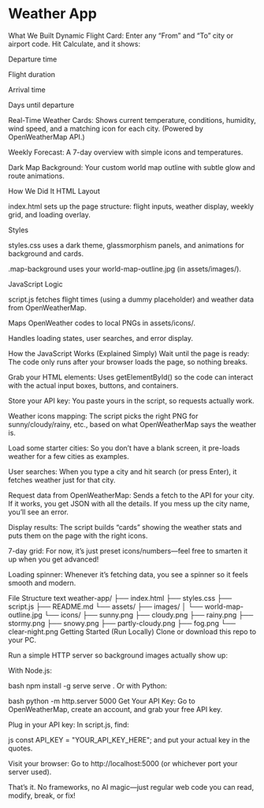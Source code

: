 ﻿# Weather App

What We Built
Dynamic Flight Card: Enter any “From” and “To” city or airport code. Hit Calculate, and it shows:

Departure time

Flight duration

Arrival time

Days until departure

Real-Time Weather Cards: Shows current temperature, conditions, humidity, wind speed, and a matching icon for each city. (Powered by OpenWeatherMap API.)

Weekly Forecast: A 7-day overview with simple icons and temperatures.

Dark Map Background: Your custom world map outline with subtle glow and route animations.

How We Did It
HTML Layout

index.html sets up the page structure: flight inputs, weather display, weekly grid, and loading overlay.

Styles

styles.css uses a dark theme, glassmorphism panels, and animations for background and cards.

.map-background uses your world-map-outline.jpg (in assets/images/).

JavaScript Logic

script.js fetches flight times (using a dummy placeholder) and weather data from OpenWeatherMap.

Maps OpenWeather codes to local PNGs in assets/icons/.

Handles loading states, user searches, and error display.

How the JavaScript Works (Explained Simply)
Wait until the page is ready:
The code only runs after your browser loads the page, so nothing breaks.

Grab your HTML elements:
Uses getElementById() so the code can interact with the actual input boxes, buttons, and containers.

Store your API key:
You paste yours in the script, so requests actually work.

Weather icons mapping:
The script picks the right PNG for sunny/cloudy/rainy, etc., based on what OpenWeatherMap says the weather is.

Load some starter cities:
So you don’t have a blank screen, it pre-loads weather for a few cities as examples.

User searches:
When you type a city and hit search (or press Enter), it fetches weather just for that city.

Request data from OpenWeatherMap:
Sends a fetch to the API for your city. If it works, you get JSON with all the details. If you mess up the city name, you’ll see an error.

Display results:
The script builds “cards” showing the weather stats and puts them on the page with the right icons.

7-day grid:
For now, it’s just preset icons/numbers—feel free to smarten it up when you get advanced!

Loading spinner:
Whenever it’s fetching data, you see a spinner so it feels smooth and modern.

File Structure
text
weather-app/
├── index.html
├── styles.css
├── script.js
├── README.md
└── assets/
    ├── images/
    │   └── world-map-outline.jpg
    └── icons/
        ├── sunny.png
        ├── cloudy.png
        ├── rainy.png
        ├── stormy.png
        ├── snowy.png
        ├── partly-cloudy.png
        ├── fog.png
        └── clear-night.png
Getting Started (Run Locally)
Clone or download this repo to your PC.

Run a simple HTTP server so background images actually show up:

With Node.js:

bash
npm install -g serve
serve .
Or with Python:

bash
python -m http.server 5000
Get Your API Key:
Go to OpenWeatherMap, create an account, and grab your free API key.

Plug in your API key:
In script.js, find:

js
const API_KEY = "YOUR_API_KEY_HERE";
and put your actual key in the quotes.

Visit your browser:
Go to http://localhost:5000 (or whichever port your server used).

That’s it. No frameworks, no AI magic—just regular web code you can read, modify, break, or fix!
